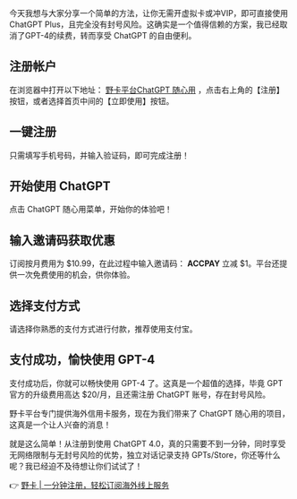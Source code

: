 今天我想与大家分享一个简单的方法，让你无需开虚拟卡或冲VIP，即可直接使用 ChatGPT Plus，且完全没有封号风险。这确实是一个值得信赖的方案，我已经取消了GPT-4的续费，转而享受 ChatGPT 的自由便利。

## 注册帐户

在浏览器中打开以下地址： [野卡平台ChatGPT 随心用](https://bit.ly/bewildcard) ，点击右上角的【注册】按钮，或者选择首页中间的【立即使用】按钮。

## 一键注册

只需填写手机号码，并输入验证码，即可完成注册！

## 开始使用 ChatGPT

点击 ChatGPT 随心用菜单，开始你的体验吧！

## 输入邀请码获取优惠

订阅按月费用为 $10.99，在此过程中输入邀请码： **ACCPAY** 立减 $1。平台还提供一次免费使用的机会，供你体验。

## 选择支付方式

请选择你熟悉的支付方式进行付款，推荐使用支付宝。

## 支付成功，愉快使用 GPT-4

支付成功后，你就可以畅快使用 GPT-4 了。这真是一个超值的选择，毕竟 GPT 官方的升级费用高达 $20/月，且还需注册 ChatGPT 账号，存在封号风险。

野卡平台专门提供海外信用卡服务，现在为我们带来了 ChatGPT 随心用的项目，这真是一个让人兴奋的消息！

就是这么简单！从注册到使用 ChatGPT 4.0，真的只需要不到一分钟，同时享受无网络限制与无封号风险的优势，独立对话记录支持 GPTs/Store，你还等什么呢？我已经迫不及待想让你们试试了！

👉 [野卡 | 一分钟注册，轻松订阅海外线上服务](https://bit.ly/bewildcard)